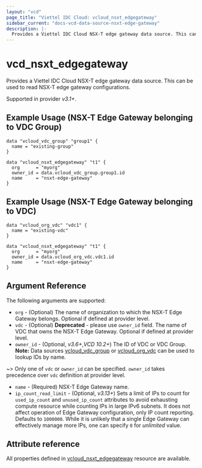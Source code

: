 ```yaml
---
layout: "vcd"
page_title: "Viettel IDC Cloud: vcloud_nsxt_edgegateway"
sidebar_current: "docs-vcd-data-source-nsxt-edge-gateway"
description: |-
  Provides a Viettel IDC Cloud NSX-T edge gateway data source. This can be used to read NSX-T edge gateway configurations.
---
```


# vcd\_nsxt\_edgegateway

Provides a Viettel IDC Cloud NSX-T edge gateway data source. This can be used to read NSX-T edge gateway configurations.

Supported in provider *v3.1+*.

## Example Usage (NSX-T Edge Gateway belonging to VDC Group)

```hcl
data "vcloud_vdc_group" "group1" {
  name = "existing-group"
}

data "vcloud_nsxt_edgegateway" "t1" {
  org      = "myorg"
  owner_id = data.vcloud_vdc_group.group1.id
  name     = "nsxt-edge-gateway"
}
```

## Example Usage (NSX-T Edge Gateway belonging to VDC)

```hcl
data "vcloud_org_vdc" "vdc1" {
  name = "existing-vdc"
}

data "vcloud_nsxt_edgegateway" "t1" {
  org      = "myorg"
  owner_id = data.vcloud_org_vdc.vdc1.id
  name     = "nsxt-edge-gateway"
}
```

## Argument Reference

The following arguments are supported:

* `org` - (Optional) The name of organization to which the NSX-T Edge Gateway belongs. Optional if
  defined at provider level.
* `vdc` - (Optional)  **Deprecated** - please use `owner_id` field. The name of VDC that owns the
  NSX-T Edge Gateway. Optional if defined at provider level.
* `owner_id` - (Optional, *v3.6+*,*VCD 10.2+*) The ID of VDC or VDC Group. **Note:** Data sources
  [vcloud_vdc_group](/providers/terraform-viettelidc/vcloud/latest/docs/data-sources/vdc_group) or
  [vcloud_org_vdc](/providers/terraform-viettelidc/vcloud/latest/docs/data-sources/org_vdc) can be used to lookup IDs by
  name.

~> Only one of `vdc` or `owner_id` can be specified. `owner_id` takes precedence over `vdc`
definition at provider level.

* `name` - (Required) NSX-T Edge Gateway name.
* `ip_count_read_limit` - (Optional, *v3.13+*) Sets a limit of IPs to count for
  `used_ip_count` and `unused_ip_count` attributes to avoid exhausting compute resource while
  counting IPs in large IPv6 subnets. It does not affect operation of Edge Gateway configuration,
  only IP count reporting. Defaults to `1000000`. While it is unlikely that a single Edge Gateway
  can effectively manage more IPs, one can specify `0` for *unlimited* value. 

## Attribute reference

All properties defined in [vcloud_nsxt_edgegateway](/providers/terraform-viettelidc/vcloud/latest/docs/resources/nsxt_edgegateway)
resource are available.
